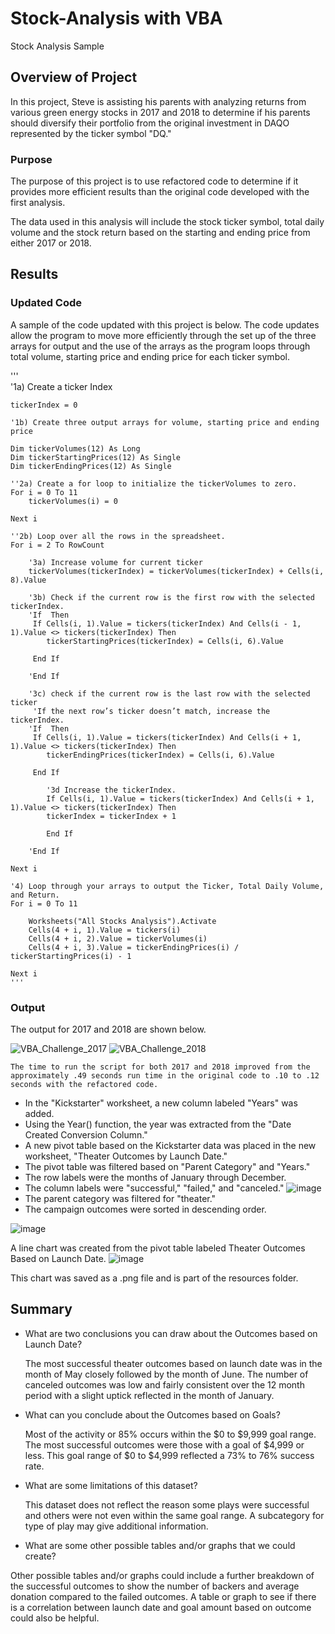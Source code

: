 # Stock-Analysis with VBA
Stock Analysis Sample 


## Overview of Project
In this project, Steve is assisting his parents with analyzing returns from various green energy stocks in 2017 and 2018 to determine 
if his parents should diversify their portfolio from the original investment in DAQO represented by the ticker symbol "DQ."  

### Purpose
The purpose of this project is to use refactored code to determine if it provides more efficient results than the original code developed
with the first analysis.

The data used in this analysis will include the stock ticker symbol, total daily volume and the stock return based on the starting and ending
price from either 2017 or 2018.

## Results

### Updated Code

A sample of the code updated with this project is below.  The code updates allow the program to move more efficiently through the set up of the 
three arrays for output and the use of the arrays as the program loops through total volume, starting price and ending price for each ticker
symbol.

'''  
    '1a) Create a ticker Index
    
    tickerIndex = 0
    
    '1b) Create three output arrays for volume, starting price and ending price
    
    Dim tickerVolumes(12) As Long
    Dim tickerStartingPrices(12) As Single
    Dim tickerEndingPrices(12) As Single 
  
    ''2a) Create a for loop to initialize the tickerVolumes to zero.
    For i = 0 To 11
        tickerVolumes(i) = 0
    
    Next i
        
    ''2b) Loop over all the rows in the spreadsheet.
    For i = 2 To RowCount
    
        '3a) Increase volume for current ticker
        tickerVolumes(tickerIndex) = tickerVolumes(tickerIndex) + Cells(i, 8).Value
        
        '3b) Check if the current row is the first row with the selected tickerIndex.
        'If  Then
         If Cells(i, 1).Value = tickers(tickerIndex) And Cells(i - 1, 1).Value <> tickers(tickerIndex) Then
            tickerStartingPrices(tickerIndex) = Cells(i, 6).Value
        
         End If
                        
        'End If
        
        '3c) check if the current row is the last row with the selected ticker
         'If the next row’s ticker doesn’t match, increase the tickerIndex.
        'If  Then
         If Cells(i, 1).Value = tickers(tickerIndex) And Cells(i + 1, 1).Value <> tickers(tickerIndex) Then
            tickerEndingPrices(tickerIndex) = Cells(i, 6).Value
            
         End If           

            '3d Increase the tickerIndex.
            If Cells(i, 1).Value = tickers(tickerIndex) And Cells(i + 1, 1).Value <> tickers(tickerIndex) Then
            tickerIndex = tickerIndex + 1
            
            End If            
          
        'End If
    
    Next i
    
    '4) Loop through your arrays to output the Ticker, Total Daily Volume, and Return.
    For i = 0 To 11
        
        Worksheets("All Stocks Analysis").Activate
        Cells(4 + i, 1).Value = tickers(i)
        Cells(4 + i, 2).Value = tickerVolumes(i)
        Cells(4 + i, 3).Value = tickerEndingPrices(i) / tickerStartingPrices(i) - 1       
        
    Next i 
    '''
   ### Output
   
   The output for 2017 and 2018 are shown below.
   
   ![VBA_Challenge_2017](https://user-images.githubusercontent.com/100876517/161454925-81b48425-99e4-4445-a644-13fbb6252e69.png)
   ![VBA_Challenge_2018](https://user-images.githubusercontent.com/100876517/161454933-29a802b6-dbec-4600-8cb6-f560c05e856e.png)
    
    The time to run the script for both 2017 and 2018 improved from the approximately .49 seconds run time in the original code to .10 to .12
    seconds with the refactored code.




  * In the "Kickstarter" worksheet, a new column labeled "Years" was added.
  * Using the Year() function, the year was extracted from the "Date Created Conversion Column."
  * A new pivot table based on the Kickstarter data was placed in the new worksheet, "Theater Outcomes by Launch Date."
  * The pivot table was filtered based on "Parent Category" and "Years."
  * The row labels were the months of January through December.
  * The column labels were "successful," "failed," and "canceled."
   ![image](https://user-images.githubusercontent.com/100876517/160254948-e34212d4-d1f6-4a9a-a13a-32c629c70e84.png)
  * The parent category was filtered for "theater."
  * The campaign outcomes were sorted in descending order.
  
  ![image](https://user-images.githubusercontent.com/100876517/160255018-946f93cc-41d5-4962-970b-746e0875c118.png)
  
A line chart was created from the pivot table labeled Theater Outcomes Based on Launch Date.
![image](https://user-images.githubusercontent.com/100876517/160254715-951c2d49-e2fa-4baa-be32-62d1c142c74c.png)

This chart was saved as a .png file and is part of the resources folder.







## Summary

- What are two conclusions you can draw about the Outcomes based on Launch Date?

  The most successful theater outcomes based on launch date was in the month of May closely followed by the month of June.  The number
  of canceled outcomes was low and fairly consistent over the 12 month period with a slight uptick reflected in the month of January.

- What can you conclude about the Outcomes based on Goals?
  
  Most of the activity or 85% occurs within the $0 to $9,999 goal range.  The most successful outcomes were those with a goal of $4,999 or less.
  This goal range of $0 to $4,999 reflected a 73% to 76% success rate.
   
- What are some limitations of this dataset?   
 
  This dataset does not reflect the reason some plays were successful and others were not even within the same goal range.  A subcategory for 
  type of play may give additional information.  

- What are some other possible tables and/or graphs that we could create?

 Other possible tables and/or graphs could include a further breakdown of the successful outcomes to show the number of backers and average donation
 compared to the failed outcomes.  A table or graph to see if there is a correlation between launch date and goal amount based on outcome 
 could also be helpful.  
